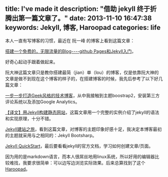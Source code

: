 title: I've made it
description: "借助 jekyll 终于折腾出第一篇文章了。"
date: 2013-11-10 16:47:38
keywords: Jekyll, 博客, Haroopad
categories: life
---
本人一直有写博客的习惯，最近在 阮一峰 的博客上看到这篇文章：

[搭建一个免费的，无限流量的Blog----github Pages和Jekyll入门](http://www.ruanyifeng.com/blog/2012/08/blogging_with_jekyll.html)，

好奇心起动手跟着做起来。

阮大神这篇文章只是教你搭建最简（jian）单（lou）的博客，仅是依靠阮大神的文章是做不到现在这个博客的样子的，在搭建博客的时候，我先后参考了以下好几篇文章：

[一步一步打造Geek风格的技术博客](http://www.lizherui.com/pages/2013/08/17/build_blog.html)，从中我接触到主题boostrap2，安装第三方评论系统以及添加Google Analytics。

[【译文】用Jekyll构建静态网站](http://yanping.me/cn/blog/2011/12/15/building-static-sites-with-jekyll/)，这篇文章用一个完整的实例介绍了jekyll的语法和实现原理，十分不错。

[Jekyll建站之旅](http://calefy.org/2012/03/03/my-process-of-building-jekyll-blog.html)，看到这篇文章，对博客的主题印象好感十足，我决定本博客最初的主题就采用与之相同的：Jekyll Bootsharp。

[Jekyll QuickStart](http://jekyllbootstrap.com/usage/jekyll-quick-start.html)，最后要看看jekyll的官方文档，学习如何创建文章/页面。

因为用的是markdown语言，而本人很屌丝地用linux系统，所以好用的编辑器比较难找，我要求很简单：可以边写边浏览实际效果。后来总算找到了这个[Haroopad](http://pad.haroopress.com/user.html)。

